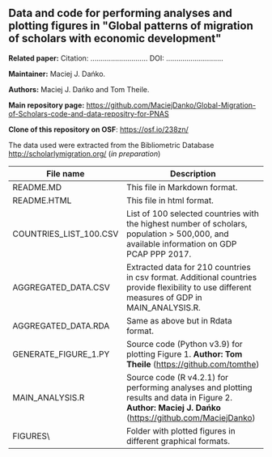 ## Data and code for performing analyses and plotting figures in "Global patterns of migration of scholars with economic development"

**Related paper:** Citation: ............................ DOI: ............................

**Maintainer:** Maciej J. Dańko.

**Authors:** Maciej J. Dańko and Tom Theile.

**Main repository page:** <https://github.com/MaciejDanko/Global-Migration-of-Scholars-code-and-data-repositry-for-PNAS>

**Clone of this repository on OSF**: <https://osf.io/238zn/>

The data used were extracted from the Bibliometric Database <http://scholarlymigration.org/> (*in preparation*)

| File name              | Description                                                                                                                                              |
|------------------------|----------------------------------------------------------------------------------------------------------------------------------------------------------|
| README.MD              | This file in Markdown format.                                                                                                                            |
| README.HTML            | This file in html format.                                                                                                                                |
| COUNTRIES_LIST_100.CSV | List of 100 selected countries with the highest number of scholars, population \> 500,000, and available information on GDP PCAP PPP 2017.               |
| AGGREGATED_DATA.CSV    | Extracted data for 210 countries in csv format. Additional countries provide flexibility to use different measures of GDP in MAIN_ANALYSIS.R.            |
| AGGREGATED_DATA.RDA    | Same as above but in Rdata format.                                                                                                                       |
| GENERATE_FIGURE_1.PY   | Source code (Python v3.9) for plotting Figure 1. **Author: Tom Theile** (<https://github.com/tomthe>)                                                    |
| MAIN_ANALYSIS.R        | Source code (R v4.2.1) for performing analyses and plotting results and data in Figure 2. **Author: Maciej J. Dańko** (<https://github.com/MaciejDanko>) |
| FIGURES\\              | Folder with plotted figures in different graphical formats.                                                                                              |
